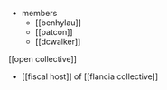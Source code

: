 - members
	- [[benhylau]]
	- [[patcon]]
	- [[dcwalker]]

[[open collective]]


- [[fiscal host]] of [[flancia collective]]